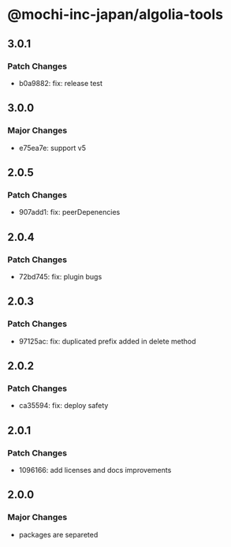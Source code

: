 # @mochi-inc-japan/algolia-tools

## 3.0.1

### Patch Changes

- b0a9882: fix: release test

## 3.0.0

### Major Changes

- e75ea7e: support v5

## 2.0.5

### Patch Changes

- 907add1: fix: peerDepenencies

## 2.0.4

### Patch Changes

- 72bd745: fix: plugin bugs

## 2.0.3

### Patch Changes

- 97125ac: fix: duplicated prefix added in delete method

## 2.0.2

### Patch Changes

- ca35594: fix: deploy safety

## 2.0.1

### Patch Changes

- 1096166: add licenses and docs improvements

## 2.0.0

### Major Changes

- packages are separeted
